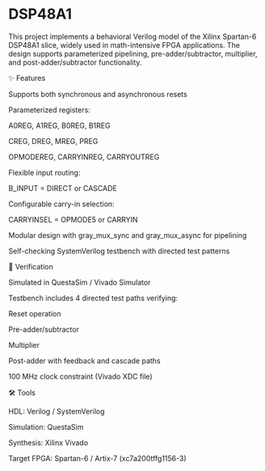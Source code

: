 # DSP48A1

This project implements a behavioral Verilog model of the Xilinx Spartan-6 DSP48A1 slice, widely used in math-intensive FPGA applications. The design supports parameterized pipelining, pre-adder/subtractor, multiplier, and post-adder/subtractor functionality.

✨ Features

Supports both synchronous and asynchronous resets

Parameterized registers:

A0REG, A1REG, B0REG, B1REG

CREG, DREG, MREG, PREG

OPMODEREG, CARRYINREG, CARRYOUTREG

Flexible input routing:

B_INPUT = DIRECT or CASCADE

Configurable carry-in selection:

CARRYINSEL = OPMODE5 or CARRYIN

Modular design with gray_mux_sync and gray_mux_async for pipelining

Self-checking SystemVerilog testbench with directed test patterns

🧪 Verification

Simulated in QuestaSim / Vivado Simulator

Testbench includes 4 directed test paths verifying:

Reset operation

Pre-adder/subtractor

Multiplier

Post-adder with feedback and cascade paths

100 MHz clock constraint (Vivado XDC file)

🛠 Tools

HDL: Verilog / SystemVerilog

Simulation: QuestaSim

Synthesis: Xilinx Vivado

Target FPGA: Spartan-6 / Artix-7 (xc7a200tffg1156-3)
